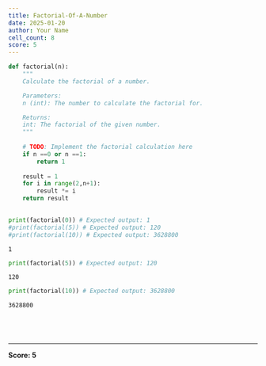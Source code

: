 ```yaml
---
title: Factorial-Of-A-Number
date: 2025-01-20
author: Your Name
cell_count: 8
score: 5
---
```


```python
def factorial(n):
    """
    Calculate the factorial of a number.

    Parameters:
    n (int): The number to calculate the factorial for.

    Returns:
    int: The factorial of the given number.
    """
    
    # TODO: Implement the factorial calculation here
    if n ==0 or n ==1:
        return 1
        
    result = 1
    for i in range(2,n+1):
        result *= i
    return result
        
```


```python
print(factorial(0)) # Expected output: 1
#print(factorial(5)) # Expected output: 120
#print(factorial(10)) # Expected output: 3628800
```

    1



```python
print(factorial(5)) # Expected output: 120
```

    120



```python
print(factorial(10)) # Expected output: 3628800
```

    3628800



```python

```


```python

```


```python

```


```python

```


---
**Score: 5**

